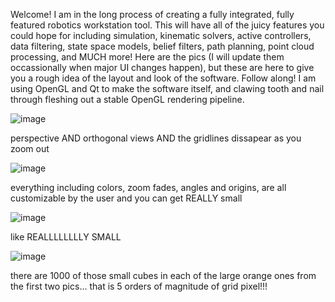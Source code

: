 Welcome! I am in the long process of creating a fully integrated, fully featured robotics workstation tool. This will have all of the juicy features you could
hope for including simulation, kinematic solvers, active controllers, data filtering, state space models, belief filters, path planning, point cloud processing, 
and MUCH more! Here are the pics (I will update them occassionally when major UI changes happen), but these are here to give you a rough idea of the layout and
look of the software. Follow along! I am using OpenGL and Qt to make the software itself, and clawing tooth and nail through fleshing out a stable OpenGL
rendering pipeline. 

![image](https://github.com/user-attachments/assets/7ea24abb-f5b0-4d71-89fd-f1e27816c169)

perspective AND orthogonal views
AND the gridlines dissapear as you zoom out

![image](https://github.com/user-attachments/assets/c8bba9e8-1c09-4628-8028-146eaa4f91a7)

everything including colors, zoom fades, angles and origins, are all customizable by the user
and you can get REALLY small

![image](https://github.com/user-attachments/assets/7d0c9f07-6c00-44fa-9734-5d7add772410)

like
REALLLLLLLLY SMALL

![image](https://github.com/user-attachments/assets/ba27c1e9-05eb-4f00-838e-44b4d958f79f)

there are 1000 of those small cubes in each of the large orange ones from the first two pics... that is 5 orders of magnitude of grid pixel!!!
